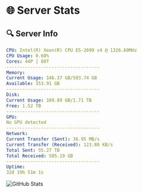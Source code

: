 # 🌐 Server Stats
## 🔍 Server Info
```yaml
CPU: Intel(R) Xeon(R) CPU E5-2699 v4 @ 1326.60MHz
CPU Usage: 0.60%
Cores: 44P | 88T
-----------------------------------
Memory:
Current Usage: 146.37 GB/503.74 GB
Available: 353.91 GB
-----------------------------------
Disk:
Current Usage: 109.89 GB/1.71 TB
Free: 1.52 TB
-----------------------------------
GPU:
No GPU detected
-----------------------------------
Network:
Current Transfer (Sent): 36.95 MB/s
Current Transfer (Received): 123.80 KB/s
Total Sent: 55.27 TB
Total Received: 505.19 GB
-----------------------------------
Uptime:
32d 19h 51m 1s
```
![GitHub Stats](https://img.shields.io/badge/Updated-2025-04-09_17:13:50-blue)